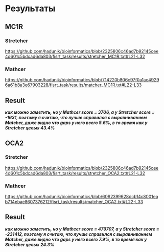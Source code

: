 # Результаты

## MC1R

### Stretcher

https://github.com/hadunik/bioinformatics/blob/2325806c46ad7b92145cee4d601c5bdcad6da803/fisrt_task/results/stretcher_MC1R.txt#L21-L32

### Mathcer

https://github.com/hadunik/bioinformatics/blob/714220b806c97f0a1ac49296a61b8a3e67903228/fisrt_task/results/matcher_MC1R.txt#L22-L33

## Result

***как можно заметить, но у Mathcer score = 3706, а у Stretcher score = -1631, поэтому я считаю, что лучше справился с выравниванием Matcher, даже видно что gaps у него всего 5.6%, в то время как у Stretcher целых 43.4%***

## OCA2

### Stretcher

https://github.com/hadunik/bioinformatics/blob/2325806c46ad7b92145cee4d601c5bdcad6da803/fisrt_task/results/stretcher_OCA2.txt#L21-L32

### Mathcer

https://github.com/hadunik/bioinformatics/blob/6092399628dcb14c8001eab714ebae8607376212/fisrt_task/results/matcher_OCA2.txt#L22-L33

## Result

***как можно заметить, но у Mathcer score = 479707, а у Stretcher score = -231412, поэтому я считаю, что лучше справился с выравниванием Matcher, даже видно что gaps у него всего 7.9%, в то время как у Stretcher целых 24.3%***
